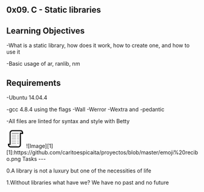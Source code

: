 0x09. C - Static libraries
---
Learning Objectives
---
<p>-What is a static library, how does it work, how to create one, and how to use it</p>
<p>-Basic usage of ar, ranlib, nm</p>

Requirements
---
<p>-Ubuntu 14.04.4</p>
<p>-gcc 4.8.4 using the flags -Wall -Werror -Wextra and -pedantic</p>
<p>-All files are linted for syntax and style with Betty</p>

<img src="https://github.com/caritoespicaita/proyectos/blob/master/emoji%20recibo.png" width="48">
![Image][1]
[1]:https://github.com/caritoespicaita/proyectos/blob/master/emoji%20recibo.png Tasks
---
<p>0.A library is not a luxury but one of the necessities of life</p>
<p>1.Without libraries what have we? We have no past and no future</p>